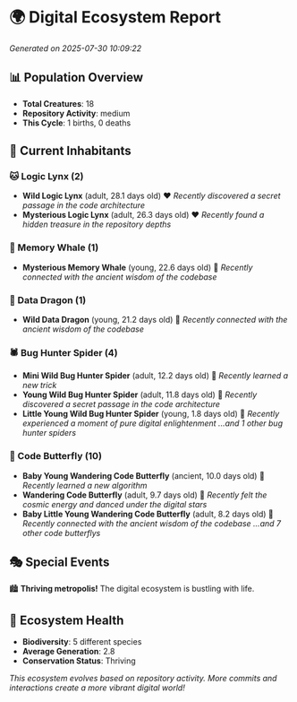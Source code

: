 # 🌍 Digital Ecosystem Report
*Generated on 2025-07-30 10:09:22*

## 📊 Population Overview
- **Total Creatures**: 18
- **Repository Activity**: medium
- **This Cycle**: 1 births, 0 deaths

## 👥 Current Inhabitants

### 🐱 Logic Lynx (2)
- **Wild Logic Lynx** (adult, 28.1 days old) ❤️
  *Recently discovered a secret passage in the code architecture*
- **Mysterious Logic Lynx** (adult, 26.3 days old) ❤️
  *Recently found a hidden treasure in the repository depths*

### 🐋 Memory Whale (1)
- **Mysterious Memory Whale** (young, 22.6 days old) 💛
  *Recently connected with the ancient wisdom of the codebase*

### 🐉 Data Dragon (1)
- **Wild Data Dragon** (young, 21.2 days old) 💚
  *Recently connected with the ancient wisdom of the codebase*

### 🕷️ Bug Hunter Spider (4)
- **Mini Wild Bug Hunter Spider** (adult, 12.2 days old) 💚
  *Recently learned a new trick*
- **Young Wild Bug Hunter Spider** (adult, 11.8 days old) 💚
  *Recently discovered a secret passage in the code architecture*
- **Little Young Wild Bug Hunter Spider** (young, 1.8 days old) 💚
  *Recently experienced a moment of pure digital enlightenment*
  *...and 1 other bug hunter spiders*

### 🦋 Code Butterfly (10)
- **Baby Young Wandering Code Butterfly** (ancient, 10.0 days old) 💛
  *Recently learned a new algorithm*
- **Wandering Code Butterfly** (adult, 9.7 days old) 💛
  *Recently felt the cosmic energy and danced under the digital stars*
- **Baby Little Young Wandering Code Butterfly** (adult, 8.2 days old) 💛
  *Recently connected with the ancient wisdom of the codebase*
  *...and 7 other code butterflys*

## 🎭 Special Events

🏙️ **Thriving metropolis!** The digital ecosystem is bustling with life.

## 🔬 Ecosystem Health
- **Biodiversity**: 5 different species
- **Average Generation**: 2.8
- **Conservation Status**: Thriving

*This ecosystem evolves based on repository activity. More commits and interactions create a more vibrant digital world!*